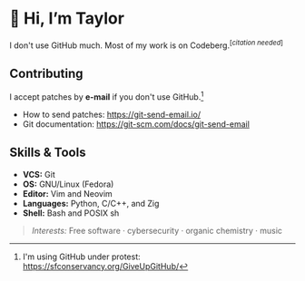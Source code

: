 👋 Hi, I’m Taylor
=================

I don't use GitHub much. Most of my work is on Codeberg.$^{[citation\ needed]}$

Contributing
------------

I accept patches by **e-mail** if you don't use GitHub.[^1]

- How to send patches: <https://git-send-email.io/>
- Git documentation: <https://git-scm.com/docs/git-send-email>

Skills & Tools
--------------

- **VCS:** Git
- **OS:** GNU/Linux (Fedora)
- **Editor:** Vim and Neovim
- **Languages:** Python, C/C++, and Zig
- **Shell:** Bash and POSIX sh

> _Interests:_ Free software · cybersecurity · organic chemistry · music

[^1]: I'm using GitHub under protest: <https://sfconservancy.org/GiveUpGitHub/>
